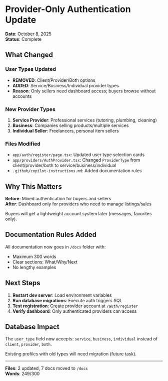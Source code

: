 # Provider-Only Authentication Update

**Date**: October 8, 2025  
**Status**: Complete

## What Changed

### User Types Updated
- **REMOVED**: Client/Provider/Both options
- **ADDED**: Service/Business/Individual provider types
- **Reason**: Only sellers need dashboard access; buyers browse without accounts

### New Provider Types
1. **Service Provider**: Professional services (tutoring, plumbing, cleaning)
2. **Business**: Companies selling products/multiple services
3. **Individual Seller**: Freelancers, personal item sellers

### Files Modified
- `app/auth/register/page.tsx`: Updated user type selection cards
- `app/providers/AuthProvider.tsx`: Changed `ProviderType` from client/provider/both to service/business/individual
- `.github/copilot-instructions.md`: Added documentation rules

## Why This Matters

**Before**: Mixed authentication for buyers and sellers  
**After**: Dashboard only for providers who need to manage listings/sales

Buyers will get a lightweight account system later (messages, favorites only).

## Documentation Rules Added

All documentation now goes in `/docs` folder with:
- Maximum 300 words
- Clear sections: What/Why/Next
- No lengthy examples

## Next Steps

1. **Restart dev server**: Load environment variables
2. **Run database migrations**: Execute auth triggers SQL
3. **Test registration**: Create provider account at `/auth/register`
4. **Verify dashboard**: Only authenticated providers can access

## Database Impact

The `user_type` field now accepts: `service`, `business`, `individual` instead of `client`, `provider`, `both`.

Existing profiles with old types will need migration (future task).

---

**Files**: 2 updated, 7 docs moved to `/docs`  
**Words**: 249/300

